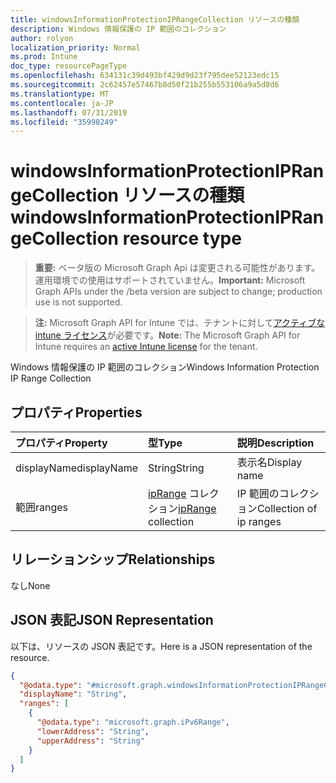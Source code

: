 ```yaml
---
title: windowsInformationProtectionIPRangeCollection リソースの種類
description: Windows 情報保護の IP 範囲のコレクション
author: rolyon
localization_priority: Normal
ms.prod: Intune
doc_type: resourcePageType
ms.openlocfilehash: 634131c39d493bf429d9d23f795dee52123edc15
ms.sourcegitcommit: 2c62457e57467b8d50f21b255b553106a9a5d8d6
ms.translationtype: MT
ms.contentlocale: ja-JP
ms.lasthandoff: 07/31/2019
ms.locfileid: "35998249"
---
```

# <a name="windowsinformationprotectioniprangecollection-resource-type"></a><span data-ttu-id="c1669-103">windowsInformationProtectionIPRangeCollection リソースの種類</span><span class="sxs-lookup"><span data-stu-id="c1669-103">windowsInformationProtectionIPRangeCollection resource type</span></span>

> <span data-ttu-id="c1669-104">**重要:** ベータ版の Microsoft Graph Api は変更される可能性があります。運用環境での使用はサポートされていません。</span><span class="sxs-lookup"><span data-stu-id="c1669-104">**Important:** Microsoft Graph APIs under the /beta version are subject to change; production use is not supported.</span></span>

> <span data-ttu-id="c1669-105">**注:** Microsoft Graph API for Intune では、テナントに対して[アクティブな intune ライセンス](https://go.microsoft.com/fwlink/?linkid=839381)が必要です。</span><span class="sxs-lookup"><span data-stu-id="c1669-105">**Note:** The Microsoft Graph API for Intune requires an [active Intune license](https://go.microsoft.com/fwlink/?linkid=839381) for the tenant.</span></span>

<span data-ttu-id="c1669-106">Windows 情報保護の IP 範囲のコレクション</span><span class="sxs-lookup"><span data-stu-id="c1669-106">Windows Information Protection IP Range Collection</span></span>

## <a name="properties"></a><span data-ttu-id="c1669-107">プロパティ</span><span class="sxs-lookup"><span data-stu-id="c1669-107">Properties</span></span>
|<span data-ttu-id="c1669-108">プロパティ</span><span class="sxs-lookup"><span data-stu-id="c1669-108">Property</span></span>|<span data-ttu-id="c1669-109">型</span><span class="sxs-lookup"><span data-stu-id="c1669-109">Type</span></span>|<span data-ttu-id="c1669-110">説明</span><span class="sxs-lookup"><span data-stu-id="c1669-110">Description</span></span>|
|:---|:---|:---|
|<span data-ttu-id="c1669-111">displayName</span><span class="sxs-lookup"><span data-stu-id="c1669-111">displayName</span></span>|<span data-ttu-id="c1669-112">String</span><span class="sxs-lookup"><span data-stu-id="c1669-112">String</span></span>|<span data-ttu-id="c1669-113">表示名</span><span class="sxs-lookup"><span data-stu-id="c1669-113">Display name</span></span>|
|<span data-ttu-id="c1669-114">範囲</span><span class="sxs-lookup"><span data-stu-id="c1669-114">ranges</span></span>|<span data-ttu-id="c1669-115">[ipRange](../resources/intune-shared-iprange.md) コレクション</span><span class="sxs-lookup"><span data-stu-id="c1669-115">[ipRange](../resources/intune-shared-iprange.md) collection</span></span>|<span data-ttu-id="c1669-116">IP 範囲のコレクション</span><span class="sxs-lookup"><span data-stu-id="c1669-116">Collection of ip ranges</span></span>|

## <a name="relationships"></a><span data-ttu-id="c1669-117">リレーションシップ</span><span class="sxs-lookup"><span data-stu-id="c1669-117">Relationships</span></span>
<span data-ttu-id="c1669-118">なし</span><span class="sxs-lookup"><span data-stu-id="c1669-118">None</span></span>

## <a name="json-representation"></a><span data-ttu-id="c1669-119">JSON 表記</span><span class="sxs-lookup"><span data-stu-id="c1669-119">JSON Representation</span></span>
<span data-ttu-id="c1669-120">以下は、リソースの JSON 表記です。</span><span class="sxs-lookup"><span data-stu-id="c1669-120">Here is a JSON representation of the resource.</span></span>
<!-- {
  "blockType": "resource",
  "@odata.type": "microsoft.graph.windowsInformationProtectionIPRangeCollection"
}
-->
``` json
{
  "@odata.type": "#microsoft.graph.windowsInformationProtectionIPRangeCollection",
  "displayName": "String",
  "ranges": [
    {
      "@odata.type": "microsoft.graph.iPv6Range",
      "lowerAddress": "String",
      "upperAddress": "String"
    }
  ]
}
```






